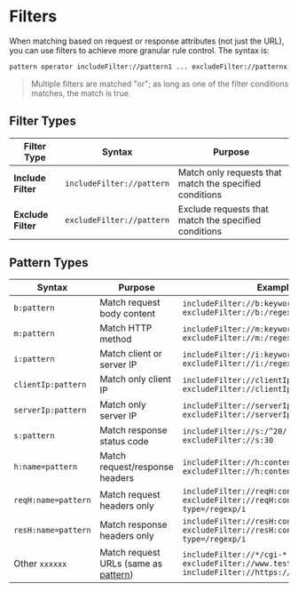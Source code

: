 # Filters

When matching based on request or response attributes (not just the URL), you can use filters to achieve more granular rule control. The syntax is:

``` txt
pattern operator includeFilter://pattern1 ... excludeFilter://patternx ...
```
> Multiple filters are matched "or"; as long as one of the filter conditions matches, the match is true.

## Filter Types

| Filter Type | Syntax | Purpose |
| -------------- | ------------------------- | ------------------------ |
| **Include Filter** | `includeFilter://pattern` | Match only requests that match the specified conditions |
| **Exclude Filter** | `excludeFilter://pattern` | Exclude requests that match the specified conditions |

## Pattern Types

| Syntax | Purpose | Example |
| ------------------- | --------------------- | ----------------------------- |
| `b:pattern` | Match request body content | `includeFilter://b:keyword` `excludeFilter://b:/regexp/[i]` |
| `m:pattern` | Match HTTP method | `includeFilter://m:keyword` `excludeFilter://m:/regexp/[i]` |
| `i:pattern` | Match client or server IP | `includeFilter://i:keyword` `excludeFilter://i:/regexp/[i]` |
| `clientIp:pattern` | Match only client IP | `includeFilter://clientIp:/regexp/[i]` `excludeFilter://clientIp:keyword` |
| `serverIp:pattern` | Match only server IP | `includeFilter://serverIp:/regexp/[i]` `excludeFilter://serverIp:keyword` |
| `s:pattern` | Match response status code | `includeFilter://s:/^20/` `excludeFilter://s:30` |
| `h:name=pattern` | Match request/response headers | `includeFilter://h:content-type=json` `excludeFilter://h:content-type=/regexp/i` |
| `reqH:name=pattern` | Match request headers only | `includeFilter://reqH:content-type=json` `excludeFilter://reqH:content-type=/regexp/i` |
| `resH:name=pattern` | Match response headers only | `includeFilter://resH:content-type=json` `excludeFilter://resH:content-type=/regexp/i` |
| Other `xxxxxx` | Match request URLs (same as [pattern](./pattern)) | `includeFilter://*/cgi-*` `excludeFilter://www.test.com` `includeFilter://https://www.test.com/path` |

